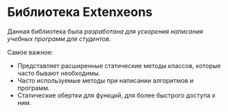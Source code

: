 # Библиотека Extenxeons
Данная библиотека была _разработана для ускорения написания учебных программ для студентов_.

Самое важное:
- Представляет расширенные статические методы классов, которые часто бывают необходимы.
- Часто используемые методы при написании алгоритмов и программ.
- Статические обертки для функций, для более быстрого доступа к ним.
